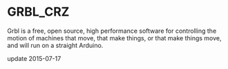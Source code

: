 # GRBL_CRZ
Grbl is a free, open source, high performance software for controlling the motion of machines that move, that make things, or that make things move, and will run on a straight Arduino. 

update 2015-07-17
